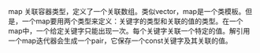 map 关联容器类型，定义了一个关联数组。类似vector，map是一个类模板。但是，一个map要用两个类型来定义：关键字的类型和关联的值的类型。在一个map中，一个给定关键字只能出现一次。每个关键字关联一个特定的值。解引用一个map迭代器会生成一个pair，它保存一个const关键字及其关联的值。
